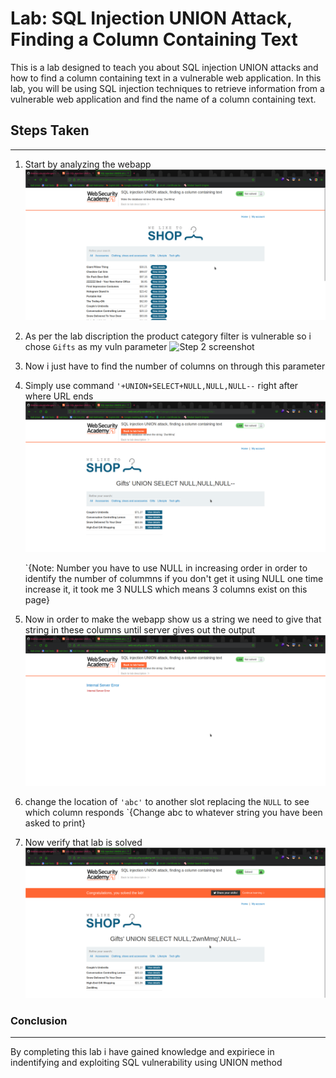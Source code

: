 # Lab: SQL Injection UNION Attack, Finding a Column Containing Text
This is a lab designed to teach you about SQL injection UNION attacks and how to find a column containing text in a vulnerable web application. In this lab, you will be using SQL injection techniques to retrieve information from a vulnerable web application and find the name of a column containing text.

## Steps Taken
-----------------------
1. Start by analyzing the webapp
   ![Step 1 screenshot](./screenshots/WebApp.png)
   
2. As per the lab discription the product category filter is vulnerable so i chose `Gifts` as my vuln parameter
   ![Step 2 screenshot](./screesnhots/testing-param.png)

3. Now i just have to find the number of columns on through this parameter
4. Simply use command `'+UNION+SELECT+NULL,NULL,NULL--` right after where URL ends
   ![Step 4 screenshot](./screenshots/vuln-code.png)
   
   `{Note: Number you have to use NULL in increasing order in order to identify the number of colummns if you don't get it using NULL one time increase it, it took me 3 NULLS which means 3 columns exist
           on this page}
  
5. Now in order to make the webapp show us a  string we need to give that string in these columns until server gives out the output
    ![Step 5 screenshot](./screenshots/test.png)
    
6. change the location of `'abc'` to another slot replacing the `NULL` to see which column responds `{Change abc to whatever string you have been asked to print}
7. Now verify that lab is solved
    ![Step 7 screenshot](./screenshots/lab-solved.png)
    
    
### Conclusion
-----------------------------
By completing this lab i have gained knowledge and expiriece in indentifying and exploiting SQL vulnerability using UNION method
